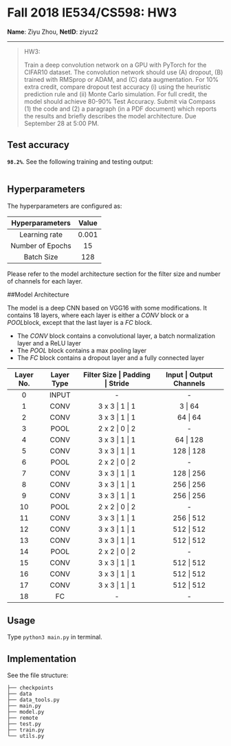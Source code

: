 # Fall 2018 IE534/CS598:  HW3

**Name**: Ziyu Zhou, 
**NetID**: ziyuz2

------

> HW3: 
>
> Train a deep convolution network on a GPU with PyTorch for the CIFAR10 dataset. The convolution network should use (A) dropout, (B) trained with RMSprop or ADAM, and (C) data augmentation. For 10% extra credit, compare dropout test accuracy (i) using the heuristic prediction rule and (ii) Monte Carlo simulation. For full credit, the model should achieve 80-90% Test Accuracy. Submit via Compass (1) the code and (2) a paragraph (in a PDF document) which reports the results and briefly describes the model architecture. Due September 28 at 5:00 PM.

## Test accuracy

**`98.2%`**. See the following training and testing output:

```

```



## Hyperparameters

The hyperparameters are configured as:

| Hyperparameters  | Value |
| :--------------: | :---: |
|  Learning rate   | 0.001 |
| Number of Epochs |  15   |
|    Batch Size    |  128  |

Please refer to the model architecture section for the filter size and number of channels for each layer.



##Model Architecture

The model is a deep CNN based on VGG16 with some modifications. It contains 18 layers, where each layer is either a *CONV* block or a *POOL*block, except that the last layer is a _FC_ block.

* The _CONV_ block contains a convolutional layer, a batch normalization layer and a ReLU layer
* The _POOL_ block contains a max pooling layer
* The _FC_ block contains a dropout layer and a fully connected layer



| Layer No. | Layer Type | Filter Size \| Padding \| Stride | Input \| Output Channels |
| :-------: | :--------: | :------------------------------: | :----------------------: |
|     0     |   INPUT    |                -                 |            -             |
|     1     |    CONV    |         3 x 3 \| 1 \| 1          |         3 \| 64          |
|     2     |    CONV    |         3 x 3 \| 1 \| 1          |         64 \| 64         |
|     3     |    POOL    |         2 x 2 \| 0 \| 2          |            -             |
|     4     |    CONV    |         3 x 3 \| 1 \| 1          |        64 \| 128         |
|     5     |    CONV    |         3 x 3 \| 1 \| 1          |        128 \| 128        |
|     6     |    POOL    |         2 x 2 \| 0 \| 2          |            -             |
|     7     |    CONV    |         3 x 3 \| 1 \| 1          |        128 \| 256        |
|     8     |    CONV    |         3 x 3 \| 1 \| 1          |        256 \| 256        |
|     9     |    CONV    |         3 x 3 \| 1 \| 1          |        256 \| 256        |
|    10     |    POOL    |         2 x 2 \| 0 \| 2          |            -             |
|    11     |    CONV    |         3 x 3 \| 1 \| 1          |        256 \| 512        |
|    12     |    CONV    |         3 x 3 \| 1 \| 1          |        512 \| 512        |
|    13     |    CONV    |         3 x 3 \| 1 \| 1          |        512 \| 512        |
|    14     |    POOL    |         2 x 2 \| 0 \| 2          |            -             |
|    15     |    CONV    |         3 x 3 \| 1 \| 1          |        512 \| 512        |
|    16     |    CONV    |         3 x 3 \| 1 \| 1          |        512 \| 512        |
|    17     |    CONV    |         3 x 3 \| 1 \| 1          |        512 \| 512        |
|    18     |     FC     |                -                 |            -             |



## Usage

Type `python3 main.py` in terminal.



## Implementation

See the file structure:

```
├── checkpoints
├── data
├── data_tools.py
├── main.py
├── model.py
├── remote
├── test.py
├── train.py
└── utils.py
```





